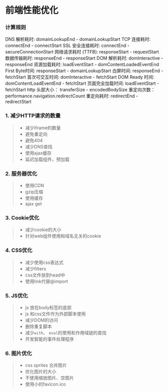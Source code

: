 # 前端性能优化

### 计算规则

DNS 解析耗时: domainLookupEnd - domainLookupStart
TCP 连接耗时: connectEnd - connectStart
SSL 安全连接耗时: connectEnd - secureConnectionStart
网络请求耗时 (TTFB): responseStart - requestStart
数据传输耗时: responseEnd - responseStart
DOM 解析耗时: domInteractive - responseEnd
资源加载耗时: loadEventStart - domContentLoadedEventEnd
First Byte时间: responseStart - domainLookupStart
白屏时间: responseEnd - fetchStart
首次可交互时间: domInteractive - fetchStart
DOM Ready 时间: domContentLoadEventEnd - fetchStart
页面完全加载时间: loadEventStart - fetchStart
http 头部大小： transferSize - encodedBodySize
重定向次数：performance.navigation.redirectCount
重定向耗时: redirectEnd - redirectStart

### 1. 减少HTTP请求的数量

> - 减少iframe的数量
> - 避免重定向
> - 避免404
> - 减少DNS查找
> - 使用ajax缓存
> - 延迟加载组件，预加载

### 2. 服务器优化

> - 使用CDN
> - gzip压缩
> - 使用缓存
> - ajax get

### 3. Cookie优化

> - 减少cookie的大小
> - 针对web组件使用和域名无关的cookie

### 4. CSS优化

> - 减少使用css表达式
> - 减少filters
> - css文件放到head中
> - 使用link代替@import

### 5. JS优化

> - js  放在body标签的底部
> - js 和css文件作为外部脚本使用
> - 减少DOM的访问
> - 删除重复脚本
> - 减少`with`、 `eval`的使用和作用域链的查找
> - 开发智能的事件处理程序

### 6. 图片优化

> - css sprites 合并图片
> - 优化图片的大小
> - 不使用缩放图片、空图片
> - 使用小的favicon.ico 